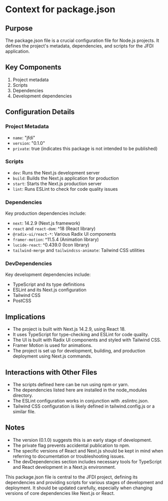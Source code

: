 # Context for package.json

## Purpose
The package.json file is a crucial configuration file for Node.js projects. It defines the project's metadata, dependencies, and scripts for the JFDI application.

## Key Components
1. Project metadata
2. Scripts
3. Dependencies
4. Development dependencies

## Configuration Details

### Project Metadata
- `name`: "jfdi"
- `version`: "0.1.0"
- `private`: true (indicates this package is not intended to be published)

### Scripts
- `dev`: Runs the Next.js development server
- `build`: Builds the Next.js application for production
- `start`: Starts the Next.js production server
- `lint`: Runs ESLint to check for code quality issues

### Dependencies
Key production dependencies include:
- `next`: 14.2.9 (Next.js framework)
- `react` and `react-dom`: ^18 (React library)
- `@radix-ui/react-*`: Various Radix UI components
- `framer-motion`: ^11.5.4 (Animation library)
- `lucide-react`: ^0.439.0 (Icon library)
- `tailwind-merge` and `tailwindcss-animate`: Tailwind CSS utilities

### DevDependencies
Key development dependencies include:
- TypeScript and its type definitions
- ESLint and its Next.js configuration
- Tailwind CSS
- PostCSS

## Implications
- The project is built with Next.js 14.2.9, using React 18.
- It uses TypeScript for type-checking and ESLint for code quality.
- The UI is built with Radix UI components and styled with Tailwind CSS.
- Framer Motion is used for animations.
- The project is set up for development, building, and production deployment using Next.js commands.

## Interactions with Other Files
- The scripts defined here can be run using npm or yarn.
- The dependencies listed here are installed in the node_modules directory.
- The ESLint configuration works in conjunction with .eslintrc.json.
- Tailwind CSS configuration is likely defined in tailwind.config.js or a similar file.

## Notes
- The version (0.1.0) suggests this is an early stage of development.
- The private flag prevents accidental publication to npm.
- The specific versions of React and Next.js should be kept in mind when referring to documentation or troubleshooting issues.
- The devDependencies section includes necessary tools for TypeScript and React development in a Next.js environment.

This package.json file is central to the JFDI project, defining its dependencies and providing scripts for various stages of development and deployment. It should be updated carefully, especially when changing versions of core dependencies like Next.js or React.